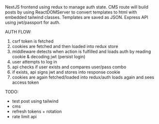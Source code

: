 NextJS frontend using redux to manage auth state.
CMS route will build posts by using ReactDOMServer to convert templates to html with embedded tailwind classes. Templates are saved as JSON.
Express API using jwt/passport for auth.

AUTH FLOW:
1. csrf token is fetched
2. cookies are fetched and then loaded into redux store
3. middleware detects when action is fulfilled and loads auth by reading cookie & decoding jwt (persist login)
4. user attempts to log in
5. api checks if user exists and compares user/pass combo
6. if exists, api signs jwt and stores into response cookie
7. cookies are again fetched/loaded into redux/auth loads again and sees access token

TODO:
- test post using tailwind
- cms
- refresh tokens + rotation
- rate limit api

